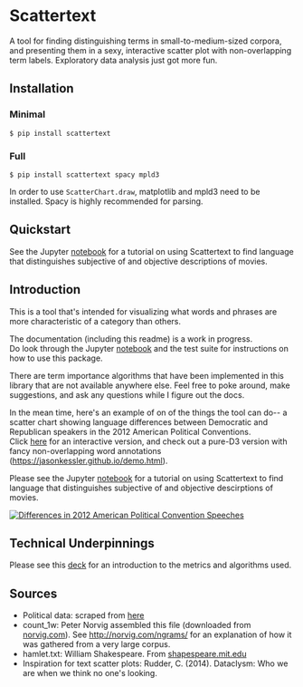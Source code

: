 # Scattertext
A tool for finding distinguishing terms in small-to-medium-sized
corpora, and presenting them in a sexy, interactive scatter plot with 
non-overlapping term labels.  Exploratory data analysis just 
got more fun.

## Installation

### Minimal

`$ pip install scattertext`

### Full

`$ pip install scattertext spacy mpld3`

In order to use `ScatterChart.draw`, matplotlib and mpld3 need to be 
installed.  Spacy is highly recommended for parsing. 
 
## Quickstart
 
See the Jupyter [notebook](https://jasonkessler.github.io/Subjective%2Bvs.%2BObjective.html) for a tutorial on using Scattertext to find language that distinguishes subjective of and objective descriptions of movies. 

## Introduction
 
This is a tool that's intended for visualizing what words and phrases
 are more characteristic of a category than others. 

The documentation (including this readme) is a work in progress.  
Do look through the Jupyter 
[notebook](https://jasonkessler.github.io/Subjective%2Bvs.%2BObjective.html) 
and the test suite for instructions on how to use this package.

There are term importance algorithms that have been implemented in this 
library that are not available anywhere else.  Feel free to poke 
around, make suggestions, and ask any questions 
while I figure out the docs.

In the mean time, here's an example of on of the things the tool can 
do-- a scatter chart showing language differences between Democratic 
and Republican speakers in the 2012 American Political Conventions.  
Click [here](https://jasonkessler.github.io/fig.html) for an 
interactive version, and check out a pure-D3 version with 
fancy non-overlapping word annotations 
(https://jasonkessler.github.io/demo.html).

Please see the Jupyter [notebook](https://jasonkessler.github.io/Subjective%2Bvs.%2BObjective.html) for a tutorial on using Scattertext to find language that distinguishes subjective of and objective descirptions of movies. 

[![Differences in 2012 American Political Convention Speeches](https://jasonkessler.github.io/2012_conventions.png)](https://jasonkessler.github.io/demo.html)

## Technical Underpinnings

Please see this [deck](https://www.slideshare.net/JasonKessler/turning-unstructured-content-into-kernels-of-ideas) for an introduction to the metrics and algorithms used.

## Sources
* Political data: scraped from [here](http://www.nytimes.com/interactive/2012/09/06/us/politics/convention-word-counts.html?_r=0)
* count_1w: Peter Norvig assembled this file (downloaded from [norvig.com](http://norvig.com/ngrams/count_1w.txt)). See http://norvig.com/ngrams/ for an explanation of how it was gathered from a very large corpus.
* hamlet.txt: William Shakespeare. From [shapespeare.mit.edu](http://shakespeare.mit.edu/hamlet/full.html)
* Inspiration for text scatter plots: Rudder, C. (2014). Dataclysm: Who we are when we think no one's looking.
